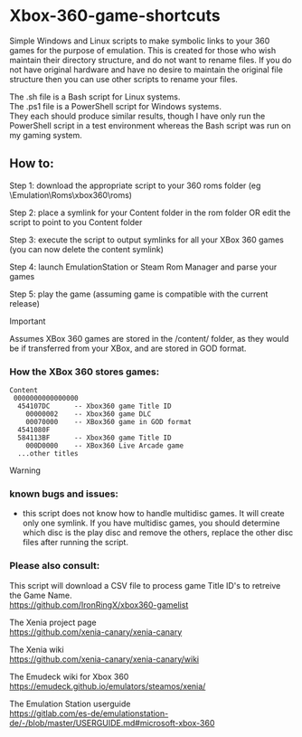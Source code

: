 # Xbox-360-game-shortcuts  
Simple Windows and Linux scripts to make symbolic links to your 360 games for the purpose of emulation. This is created for those who wish maintain their directory structure, and do not want to rename files. If you do not have original hardware and have no desire to maintain the original file structure then you can use other scripts to rename your files.  

The .sh file is a Bash script for Linux systems.  
The .ps1 file is a PowerShell script for Windows systems.  
They each should produce similar results, though I have only run the PowerShell script in a test environment whereas the Bash script was run on my gaming system.  
  
  
  
  
## How to:  
  
Step 1: download the appropriate script to your 360 roms folder (eg \Emulation\Roms\xbox360\roms\)  

Step 2: place a symlink for your Content folder in the rom folder OR edit the script to point to you Content folder   

Step 3: execute the script to output symlinks for all your XBox 360 games (you can now delete the content symlink)  

Step 4: launch EmulationStation or Steam Rom Manager and parse your games  

Step 5: play the game (assuming game is compatible with the current release)  
  
  
> [!IMPORTANT]
> Assumes XBox 360 games are stored in the /content/ folder, as they would be if transferred from your XBox, and are stored in GOD format.
  
  
### How the XBox 360 stores games:   
````
Content   
 0000000000000000   
  454107DC      -- Xbox360 game Title ID   
    00000002    -- Xbox360 game DLC   
    00070000    -- XBox360 game in GOD format   
  4541080F   
  584113BF      -- Xbox360 game Title ID   
    000D0000    -- XBox360 Live Arcade game   
  ...other titles   
````  
   
  
  
  
> [!WARNING]
> ### known bugs and issues:
> - this script does not know how to handle multidisc games. It will create only one symlink. If you have multidisc games, you should determine which disc is the play disc and remove the others, replace the other disc files after running the script.
  
  
  
  
 ### Please also consult:
  
This script will download a CSV file to process game Title ID's to retreive the Game Name.   
https://github.com/IronRingX/xbox360-gamelist

The Xenia project page   
https://github.com/xenia-canary/xenia-canary

The Xenia wiki   
https://github.com/xenia-canary/xenia-canary/wiki

The Emudeck wiki for Xbox 360   
https://emudeck.github.io/emulators/steamos/xenia/

The Emulation Station userguide   
https://gitlab.com/es-de/emulationstation-de/-/blob/master/USERGUIDE.md#microsoft-xbox-360




